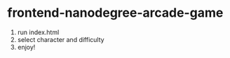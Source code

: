 frontend-nanodegree-arcade-game
===============================

1. run index.html
2. select character and difficulty
3. enjoy!
